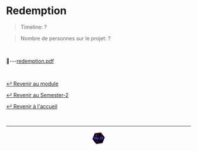 # Redemption

> Timeline: ?

> Nombre de personnes sur le projet: ?

<br>

📂---[redemption.pdf](https://github.com/Studio-17/Epitech-Subjects/blob/main/Semester-2/B-CPE-210/Redemption/redemption.pdf)


<br>

[↩️ Revenir au module](https://github.com/Studio-17/Epitech-Subjects/blob/main/Semester-2/B-CPE-210)

[↩️ Revenir au Semester-2](https://github.com/Studio-17/Epitech-Subjects/blob/main/Semester-2)

[↩️ Revenir à l'accueil](https://github.com/Studio-17/Epitech-Subjects)

<br>

---

<div align="center">

<a href="https://github.com/Studio-17" target="_blank"><img src="../../../assets/voc17.gif" width="40"></a>

</div>